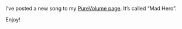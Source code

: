 I’ve posted a new song to my [PureVolume page](http://www.purevolume.com/alexseifert). It’s called “Mad Hero”.

Enjoy!